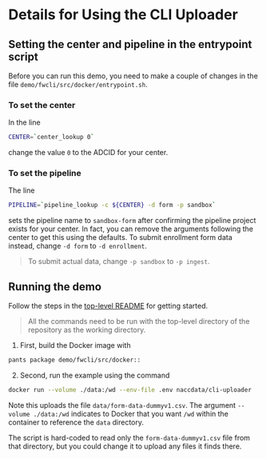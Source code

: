 # Details for Using the CLI Uploader

## Setting the center and pipeline in the entrypoint script

Before you can run this demo, you need to make a couple of changes in the file `demo/fwcli/src/docker/entrypoint.sh`.

### To set the center

In the line

```bash
CENTER=`center_lookup 0`
```

change the value `0` to the ADCID for your center.

### To set the pipeline

The line

```bash
PIPELINE=`pipeline_lookup -c ${CENTER} -d form -p sandbox`
```

sets the pipeline name to `sandbox-form` after confirming the pipeline project exists for your center.
In fact, you can remove the arguments following the center to get this using the defaults.
To submit enrollment form data instead, change `-d form` to `-d enrollment`.

> To submit actual data, change `-p sandbox` to `-p ingest`.

## Running the demo

Follow the steps in the [top-level README](../../README.md#setting-up-demo-environment) for getting started.

> All the commands need to be run with the top-level directory of the repository as the working directory.

1. First, build the Docker image with
```bash
pants package demo/fwcli/src/docker::
```

2. Second, run the example using the command
```bash
docker run --volume ./data:/wd --env-file .env naccdata/cli-uploader
```
Note this uploads the file `data/form-data-dummyv1.csv`.
The argument `--volume ./data:/wd` indicates to Docker that you want `/wd` within the container to reference the `data` directory.

The script is hard-coded to read only the `form-data-dummyv1.csv` file from that directory, but you could change it to upload any files it finds there.